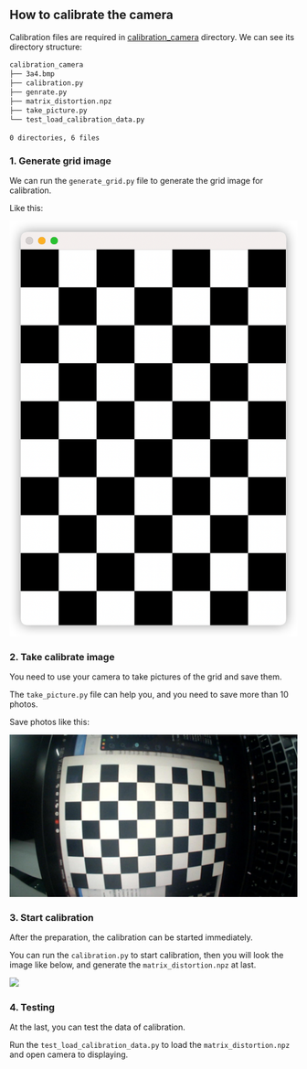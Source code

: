 ## How to calibrate the camera

Calibration files are required in [calibration_camera](https://github.com/zlj-zz/python-opencv-tutorial/tree/main/calibration_camera) directory. We can see its directory structure:

```
calibration_camera
├── 3a4.bmp
├── calibration.py
├── genrate.py
├── matrix_distortion.npz
├── take_picture.py
└── test_load_calibration_data.py

0 directories, 6 files
```

### 1. Generate grid image

We can run the `generate_grid.py` file to generate the grid image for calibration.

Like this:

![grid](./assets/grid.png)

### 2. Take calibrate image

You need to use your camera to take pictures of the grid and save them.

The `take_picture.py` file can help you, and you need to save more than 10 photos.

Save photos like this:

![](./assets/1.jpg)

### 3. Start calibration

After the preparation, the calibration can be started immediately.

You can run the `calibration.py` to start calibration, then you will look the image like below, and generate the `matrix_distortion.npz` at last.

![](./assets/draw_line_in_grid.png)

### 4. Testing

At the last, you can test the data of calibration.

Run the `test_load_calibration_data.py` to load the `matrix_distortion.npz` and open camera to displaying.
